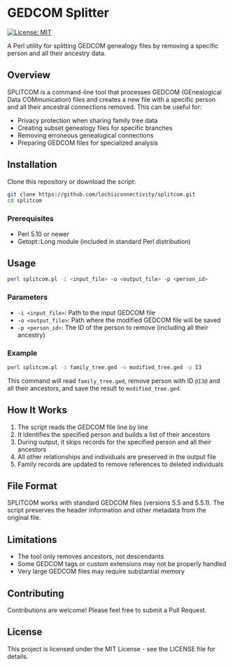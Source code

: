 # GEDCOM Splitter

[![License: MIT](https://img.shields.io/badge/License-MIT-blue.svg)](https://opensource.org/licenses/MIT)

A Perl utility for splitting GEDCOM genealogy files by removing a specific person and all their ancestry data.

## Overview

SPLITCOM is a command-line tool that processes GEDCOM (GEnealogical Data COMmunication) files and creates a new file with a specific person and all their ancestral connections removed. This can be useful for:

- Privacy protection when sharing family tree data
- Creating subset genealogy files for specific branches
- Removing erroneous genealogical connections
- Preparing GEDCOM files for specialized analysis

## Installation

Clone this repository or download the script:

```bash
git clone https://github.com/lochiiconnectivity/splitcom.git
cd splitcom
```

### Prerequisites

- Perl 5.10 or newer
- Getopt::Long module (included in standard Perl distribution)

## Usage

```bash
perl splitcom.pl -i <input_file> -o <output_file> -p <person_id>
```

### Parameters

- `-i <input_file>`: Path to the input GEDCOM file
- `-o <output_file>`: Path where the modified GEDCOM file will be saved
- `-p <person_id>`: The ID of the person to remove (including all their ancestry)

### Example

```bash
perl splitcom.pl -i family_tree.ged -o modified_tree.ged -p I3
```

This command will read `family_tree.ged`, remove person with ID `@I3@` and all their ancestors, and save the result to `modified_tree.ged`.

## How It Works

1. The script reads the GEDCOM file line by line
2. It identifies the specified person and builds a list of their ancestors
3. During output, it skips records for the specified person and all their ancestors
4. All other relationships and individuals are preserved in the output file
5. Family records are updated to remove references to deleted individuals

## File Format

SPLITCOM works with standard GEDCOM files (versions 5.5 and 5.5.1). The script preserves the header information and other metadata from the original file.

## Limitations

- The tool only removes ancestors, not descendants
- Some GEDCOM tags or custom extensions may not be properly handled
- Very large GEDCOM files may require substantial memory

## Contributing

Contributions are welcome! Please feel free to submit a Pull Request.

## License

This project is licensed under the MIT License - see the LICENSE file for details.
